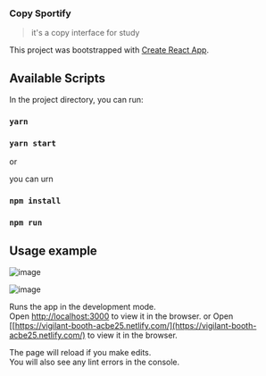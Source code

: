 ### Copy Sportify
> it's a copy interface for study

This project was bootstrapped with [Create React App](https://github.com/facebook/create-react-app).

## Available Scripts

In the project directory, you can run:
### `yarn`
### `yarn start`

or

you can urn 

### `npm install`
### `npm run`

## Usage example

![image](https://user-images.githubusercontent.com/48535259/76914237-6a8a7d00-6898-11ea-9b4b-06b318a8c51f.png)

![image](https://user-images.githubusercontent.com/48535259/76913697-8a20a600-6896-11ea-88b7-88f574ae3bbd.png)



Runs the app in the development mode.<br />
Open [http://localhost:3000](http://localhost:3000) to view it in the browser.
or
Open [[https://vigilant-booth-acbe25.netlify.com/](https://vigilant-booth-acbe25.netlify.com/) to view it in the browser.

The page will reload if you make edits.<br />
You will also see any lint errors in the console.
